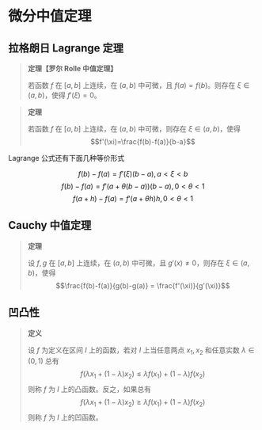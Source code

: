 # 微分中值定理

## 拉格朗日 Lagrange 定理

> **定理【罗尔 Rolle 中值定理】**
>
> 若函数 $f$ 在 $[a,b]$ 上连续，在 $(a,b)$ 中可微，且 $f(a)=f(b)$。则存在 $\xi\in(a,b)$，使得 $f'(\xi)=0$。

> **定理**
>
> 若函数 $f$ 在 $[a,b]$ 上连续，在 $(a,b)$ 中可微，则存在 $\xi\in(a,b)$，使得
> $$f'(\xi)=\frac{f(b)-f(a)}{b-a}$$

Lagrange 公式还有下面几种等价形式

$$f(b)-f(a) = f'(\xi)(b-a),a<\xi<b$$
$$f(b)-f(a) = f'(a+\theta(b-a))(b-a),0<\theta<1$$
$$f(a+h) - f(a) = f'(a+\theta h)h,0<\theta<1$$

## Cauchy 中值定理

> **定理**
>
> 设 $f,g$ 在 $[a,b]$ 上连续，在 $(a,b)$ 中可微，且 $g'(x)\ne 0$，则存在 $\xi\in (a,b)$，使得
> $$\frac{f(b)-f(a)}{g(b)-g(a)} = \frac{f'(\xi)}{g'(\xi)}$$

## 凹凸性

> **定义**
>
> 设 $f$ 为定义在区间 $I$ 上的函数，若对 $I$ 上当任意两点 $x_1,x_2$ 和任意实数 $\lambda\in (0,1)$ 总有
> $$f(\lambda x_1+(1-\lambda)x_2) \leqslant \lambda f(x_1)+(1-\lambda)f(x_2)$$
> 则称 $f$ 为 $I$ 上的凸函数。反之，如果总有
> $$f(\lambda x_1+(1-\lambda)x_2) \geqslant \lambda f(x_1)+(1-\lambda)f(x_2)$$
> 则称 $f$ 为 $I$ 上的凹函数。
